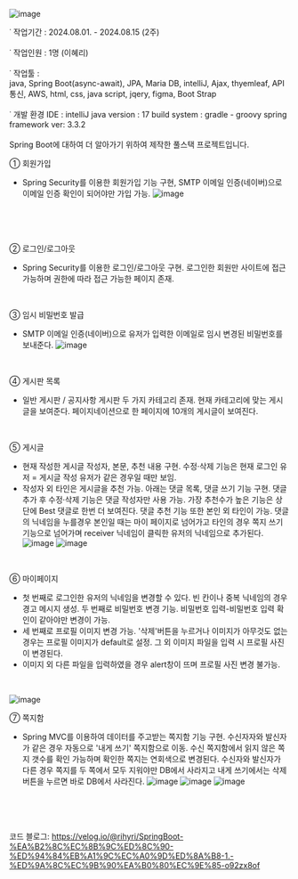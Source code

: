 ![image](https://github.com/user-attachments/assets/b9c9a198-1084-4cc6-94d0-e5e11dd7fbd4)
<br>

˙ 작업기간 :  2024.08.01. - 2024.08.15 (2주)
<br><br>
˙ 작업인원 :  1명 (이혜리)
<br><br>
˙ 작업툴 :  
          java, Spring Boot(async-await), JPA, Maria DB, intelliJ,
          Ajax, thyemleaf, API통신, AWS,
          html, css, java script, jqery, figma, Boot Strap
<br><br>
˙ 개발 환경
 IDE : intelliJ
 java version : 17
 build system : gradle - groovy
 spring framework ver: 3.3.2 
<br>
<br>
Spring Boot에 대하여 더 알아가기 위하여 제작한 풀스택 프로젝트입니다.


① 회원가입 
- Spring Security를 이용한 회원가입 기능 구현, SMTP 이메일 인증(네이버)으로 이메일 인증 확인이 되어야만 가입 가능. 
![image](https://github.com/user-attachments/assets/bb78477c-449c-4aad-91e0-293331ed6661)

<br><br><br>

② 로그인/로그아웃 
- Spring Security를 이용한 로그인/로그아웃 구현. 로그인한 회원만 사이트에 접근 가능하며 권한에 따라 접근 가능한 페이지 존재.
<br>

③ 임시 비밀번호 발급 
-  SMTP 이메일 인증(네이버)으로 유저가 입력한 이메일로 임시 변경된 비밀번호를 보내준다.
![image](https://github.com/user-attachments/assets/f0873e20-936d-43f0-8be3-9e938682de4c)

<br>

④ 게시판 목록 
- 일반 게시판 / 공지사항 게시판 두 가지 카테고리 존재. 현재 카테고리에 맞는 게시글을 보여준다. 페이지네이션으로 한 페이지에 10개의 게시글이 보여진다.
<br>

⑤ 게시글 
- 현재 작성한 게시글 작성자, 본문, 추천 내용 구현. 수정·삭제 기능은 현재 로그인 유저 = 게시글 작성 유저가 같은 경우일 때만 보임.
- 작성자 외 타인은 게시글을 추천 가능. 아래는 댓글 목록, 댓글 쓰기 기능 구현. 댓글 추가 후 수정·삭제 기능은 댓글 작성자만 사용 가능.
  가장 추천수가 높은 기능은 상단에 Best 댓글로 한번 더 보여진다. 댓글 추천 기능 또한 본인 외 타인이 가능. 
  댓글의 닉네임을 누를경우 본인일 때는 마이 페이지로 넘어가고 타인의 경우 쪽지 쓰기 기능으로 넘어가며 receiver 닉네임이 클릭한 유저의 닉네임으로 추가된다.
![image](https://github.com/user-attachments/assets/32907bb3-4262-43d0-a92a-0a00a82f9fff)
![image](https://github.com/user-attachments/assets/3ea3d1a7-7d5e-4946-836a-60145d6aa98c)


<br>

⑥ 마이페이지 
- 첫 번째로 로그인한 유저의 닉네임을 변경할 수 있다. 빈 칸이나 중복 닉네임의 경우 경고 메시지 생성. 두 번째로 비밀번호 변경 기능. 비밀번호 입력-비밀번호 입력 확인이 같아야만 변경이 가능.
- 세 번째로 프로필 이미지 변경 가능. '삭제'버튼을 누르거나 이미지가 아무것도 없는 경우는 프로필 이미지가 default로 설정. 그 외 이미지 파일을 입력 시 프로필 사진이 변경된다.
- 이미지 외 다른 파일을 입력하였을 경우 alert창이 뜨며 프로필 사진 변경 불가능.
<br>

![image](https://github.com/user-attachments/assets/8fa2ac86-084c-4e73-b5ff-ed404e9a3033)


⑦ 쪽지함 
- Spring MVC를 이용하여 데이터를 주고받는 쪽지함 기능 구현. 수신자자와 발신자가 같은 경우 자동으로 '내게 쓰기' 쪽지함으로 이동. 
  수신 쪽지함에서 읽지 않은 쪽지 갯수를 확인 가능하며 확인한 쪽지는 연회색으로 변경된다. 수신자와 발신자가 다른 경우 쪽지를 두 쪽에서 모두 지워야만 DB에서 사라지고 내게 쓰기에서는 삭제 버튼을 누르면 바로 DB에서 사라진다.
![image](https://github.com/user-attachments/assets/40872c25-1415-43d6-bf56-8662eef6496c)
![image](https://github.com/user-attachments/assets/b28ad028-1fe7-4e52-8c7d-48137f3cca86)
![image](https://github.com/user-attachments/assets/99c2fae1-9f48-4d8f-a323-71563cd871e4)

  <br>
  <br><br>
코드 블로그:
https://velog.io/@rihyri/SpringBoot-%EA%B2%8C%EC%8B%9C%ED%8C%90-%ED%94%84%EB%A1%9C%EC%A0%9D%ED%8A%B8-1.-%ED%9A%8C%EC%9B%90%EA%B0%80%EC%9E%85-o92zx8of
<br>
